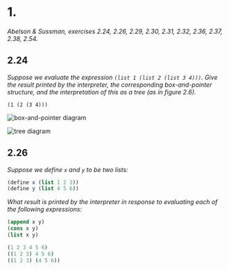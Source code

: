 # 1.

*Abelson & Sussman, exercises 2.24, 2.26, 2.29, 2.30, 2.31, 2.32, 2.36, 2.37, 2.38, 2.54.*

## 2.24

*Suppose we evaluate the expression `(list 1 (list 2 (list 3 4)))`. Give the result printed by the interpreter, the corresponding box-and-pointer structure, and the interpretation of this as a tree (as in figure 2.6).*

`(1 (2 (3 4)))`

![box-and-pointer diagram](images/A&S2-24boxdiagram.png)

![tree diagram](images/A&S2-24treediagram.png)

## 2.26

*Suppose we define `x` and `y` to be two lists:*
```scheme
(define x (list 1 2 3))
(define y (list 4 5 6))
```
*What result is printed by the interpreter in response to evaluating each of the following expressions:*
```scheme
(append x y)
(cons x y)
(list x y)
```

```scheme
(1 2 3 4 5 6)
((1 2 3) 4 5 6)
((1 2 3) (4 5 6))
```

